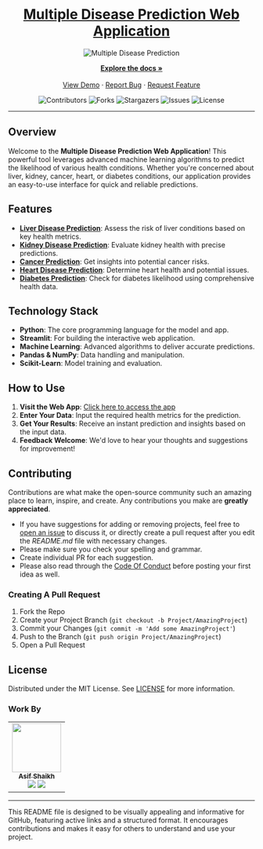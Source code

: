 <div align="center">
  <h1><a href="https://public-ml-web-app-qcywgdngqx5xyj4zsuaybc.streamlit.app/">Multiple Disease Prediction Web Application</a></h1>
  <img alt="Multiple Disease Prediction" src="path_to_your_image.png" />
</div>

<p align="center">
  <a href="https://github.com/yourusername/your-repo"><strong>Explore the docs »</strong></a>
  <br />
  <br />
  <a href="https://github.com/yourusername/your-repo">View Demo</a>
  ·
  <a href="https://github.com/yourusername/your-repo/issues">Report Bug</a>
  ·
  <a href="https://github.com/yourusername/your-repo/issues">Request Feature</a>
</p>

<p align="center">
  <img src="https://img.shields.io/github/contributors/yourusername/your-repo?color=dark-green" alt="Contributors">
  <img src="https://img.shields.io/github/forks/yourusername/your-repo?style=social" alt="Forks">
  <img src="https://img.shields.io/github/stars/yourusername/your-repo?style=social" alt="Stargazers">
  <img src="https://img.shields.io/github/issues/yourusername/your-repo" alt="Issues">
  <img src="https://img.shields.io/github/license/yourusername/your-repo" alt="License">
</p>

---

## Overview

Welcome to the **Multiple Disease Prediction Web Application**! This powerful tool leverages advanced machine learning algorithms to predict the likelihood of various health conditions. Whether you're concerned about liver, kidney, cancer, heart, or diabetes conditions, our application provides an easy-to-use interface for quick and reliable predictions.

## Features

- **<a href="https://public-ml-web-app-qcywgdngqx5xyj4zsuaybc.streamlit.app/liver">Liver Disease Prediction</a>**: Assess the risk of liver conditions based on key health metrics.
- **<a href="https://public-ml-web-app-qcywgdngqx5xyj4zsuaybc.streamlit.app/kidney">Kidney Disease Prediction</a>**: Evaluate kidney health with precise predictions.
- **<a href="https://public-ml-web-app-qcywgdngqx5xyj4zsuaybc.streamlit.app/cancer">Cancer Prediction</a>**: Get insights into potential cancer risks.
- **<a href="https://public-ml-web-app-qcywgdngqx5xyj4zsuaybc.streamlit.app/heart">Heart Disease Prediction</a>**: Determine heart health and potential issues.
- **<a href="https://public-ml-web-app-qcywgdngqx5xyj4zsuaybc.streamlit.app/diabetes">Diabetes Prediction</a>**: Check for diabetes likelihood using comprehensive health data.

## Technology Stack

- **Python**: The core programming language for the model and app.
- **Streamlit**: For building the interactive web application.
- **Machine Learning**: Advanced algorithms to deliver accurate predictions.
- **Pandas & NumPy**: Data handling and manipulation.
- **Scikit-Learn**: Model training and evaluation.

## How to Use

1. **Visit the Web App**: <a href="https://public-ml-web-app-qcywgdngqx5xyj4zsuaybc.streamlit.app/">Click here to access the app</a>
2. **Enter Your Data**: Input the required health metrics for the prediction.
3. **Get Your Results**: Receive an instant prediction and insights based on the input data.
4. **Feedback Welcome**: We'd love to hear your thoughts and suggestions for improvement!

## Contributing

Contributions are what make the open-source community such an amazing place to learn, inspire, and create. Any contributions you make are **greatly appreciated**.

* If you have suggestions for adding or removing projects, feel free to <a href="https://github.com/yourusername/your-repo/issues/new">open an issue</a> to discuss it, or directly create a pull request after you edit the *README.md* file with necessary changes.
* Please make sure you check your spelling and grammar.
* Create individual PR for each suggestion.
* Please also read through the <a href="https://github.com/yourusername/your-repo/blob/main/CODE_OF_CONDUCT.md">Code Of Conduct</a> before posting your first idea as well.

### Creating A Pull Request

1. Fork the Repo
2. Create your Project Branch (`git checkout -b Project/AmazingProject`)
3. Commit your Changes (`git commit -m 'Add some AmazingProject'`)
4. Push to the Branch (`git push origin Project/AmazingProject`)
5. Open a Pull Request

## License

Distributed under the MIT License. See <a href="https://github.com/yourusername/your-repo/blob/main/LICENSE.md">LICENSE</a> for more information.

### Work By

<table align="center">
  <tr>
    <td align="center">
      <a href="https://github.com/asifshaikh"><img src="https://avatars2.githubusercontent.com/u/55739302?s=400&u=1e7714cb1cbe3437a527a877486c94611f0e7ab0&v=4" width="100px;" alt=""/><br /><sub><b>Asif Shaikh</b></sub></a><br />
      <a href="https://github.com/asifshaikh" title="github"><img src="https://img.shields.io/github/followers/asifshaikh?style=social"></a> 
      <a href="https://twitter.com/asifshaikh" title="twitter"><img src="https://img.shields.io/twitter/follow/asifshaikh?label=twitter&style=social"></a>
    </td>
  </tr>
</table>

---

This README file is designed to be visually appealing and informative for GitHub, featuring active links and a structured format. It encourages contributions and makes it easy for others to understand and use your project.

